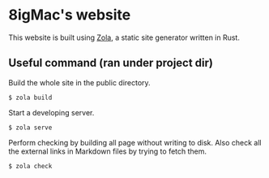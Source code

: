# 8igMac's website

This website is built using [Zola](https://www.getzola.org/), a static site generator written in Rust.

## Useful command (ran under project dir)
Build the whole site in the public directory.
```
$ zola build
```

Start a developing server.
```
$ zola serve
```

Perform checking by building all page without writing 
to disk. Also check all the external links in Markdown files by trying to fetch them.
```
$ zola check
```
